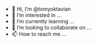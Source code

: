 - 👋 Hi, I’m @tomyoktavian
- 👀 I’m interested in ...
- 🌱 I’m currently learning ...
- 💞️ I’m looking to collaborate on ...
- 📫 How to reach me ...

<!---
tomyoktavian/tomyoktavian is a ✨ special ✨ repository because its `README.md` (this file) appears on your GitHub profile.
You can click the Preview link to take a look at your changes.
--->
